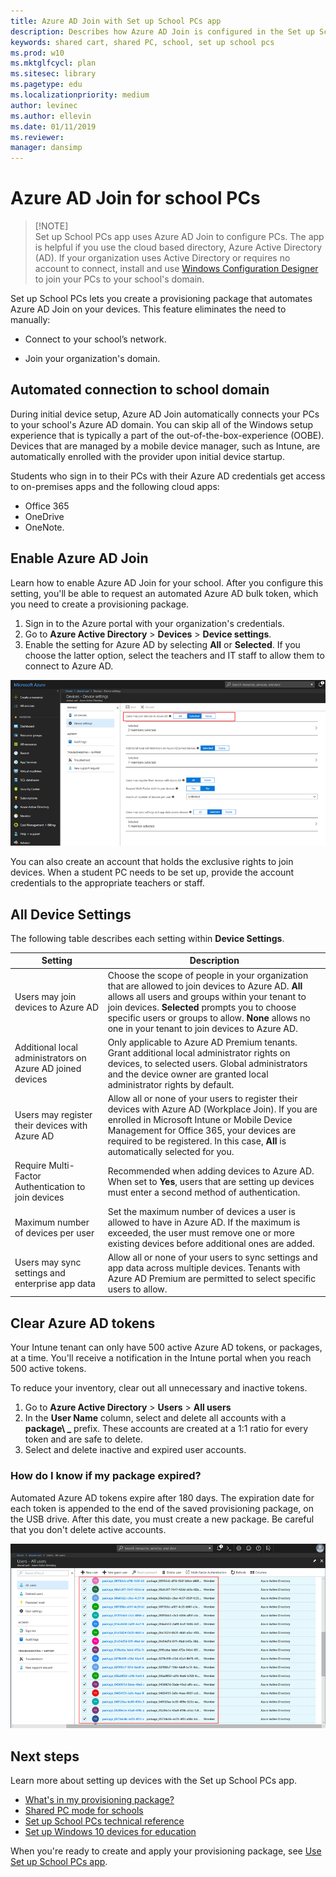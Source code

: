 ```yaml
---  
title: Azure AD Join with Set up School PCs app  
description: Describes how Azure AD Join is configured in the Set up School PCs app.  
keywords: shared cart, shared PC, school, set up school pcs  
ms.prod: w10  
ms.mktglfcycl: plan  
ms.sitesec: library  
ms.pagetype: edu  
ms.localizationpriority: medium  
author: levinec
ms.author: ellevin
ms.date: 01/11/2019
ms.reviewer: 
manager: dansimp
---  
```


# Azure AD Join for school PCs  

>   [!NOTE]  
>   Set up School PCs app uses Azure AD Join to configure PCs. The app is helpful if you use the cloud based directory, Azure Active Directory (AD). If your organization uses Active Directory or requires no account to connect, install and use [Windows Configuration
>   Designer](set-up-students-pcs-to-join-domain.md) to 
>   join your PCs to your school's domain.

Set up School PCs lets you create a provisioning package that automates Azure AD
Join on your devices. This feature eliminates the need to manually:

-   Connect to your school’s network.

-   Join your organization's domain.

## Automated connection to school domain  

During initial device setup, Azure AD Join automatically connects your PCs to your school's Azure AD domain. You can skip all of the Windows setup experience that is typically a part of the out-of-the-box-experience (OOBE). Devices that are managed by a mobile device manager, such as Intune, are automatically enrolled with the provider upon initial device startup.

Students who sign in to their PCs with their Azure AD credentials get access to on-premises apps and the following cloud apps:
* Office 365
* OneDrive 
* OneNote.

## Enable Azure AD Join  

Learn how to enable Azure AD Join for your school. After you configure this setting, you'll be able to request an automated Azure AD bulk token, which you need to create a provisioning package.   

1. Sign in to the Azure portal with your organization's credentials. 
2. Go to **Azure
Active Directory** \> **Devices** \> **Device settings**.  
3. Enable the setting
for Azure AD by selecting **All** or **Selected**. If you choose the latter
option, select the teachers and IT staff to allow them to connect to Azure AD.  

![Select the users you want to let join devices to Azure AD](images/suspc-enable-shared-pc-1807.png)  

You can also create an account that holds the exclusive rights to join devices. When a student PC needs to be set up, provide the account credentials to the appropriate teachers or staff.

## All Device Settings  

The following table describes each setting within **Device Settings**.

| Setting                                                    | Description                                                                                                                                                                                                                                                                                                            |
|------------------------------------------------------------|------------------------------------------------------------------------------------------------------------------------------------------------------------------------------------------------------------------------------------------------------------------------------------------------------------------------|
| Users may join devices to Azure AD                         | Choose the scope of people in your organization that are allowed to join devices to Azure AD. **All** allows all users and groups within your tenant to join devices. **Selected** prompts you to choose specific users or groups to allow. **None** allows no one in your tenant to join devices to Azure AD. |  
| Additional local administrators on Azure AD joined devices | Only applicable to Azure AD Premium tenants. Grant additional local administrator rights on devices, to selected users. Global administrators and the device owner are granted local administrator rights by default.                                                                                                  |
| Users may register their devices with Azure AD             | Allow all or none of your users to register their devices with Azure AD (Workplace Join). If you are enrolled in Microsoft Intune or Mobile Device Management for Office 365, your devices are required to be registered. In this case, **All** is automatically selected for you.                                     |
| Require Multi-Factor Authentication to join devices                  | Recommended when adding devices to Azure AD. When set to **Yes**, users that are setting up devices must enter a second method of authentication.                                                                                                             |
| Maximum number of devices per user                         | Set the maximum number of devices a user is allowed to have in Azure AD. If the maximum is exceeded, the user must remove one or more existing devices before additional ones are added.                                                                                                                               |
| Users may sync settings and enterprise app data            | Allow all or none of your users to sync settings and app data across multiple devices. Tenants with Azure AD Premium are permitted to select specific users to allow.                                                                                                                                                  |

## Clear Azure AD tokens  

Your Intune tenant can only have 500 active Azure AD tokens, or packages, at a time. You'll receive a notification in the Intune portal when you reach 500 active tokens.

To reduce your inventory, clear out all unnecessary and inactive tokens.
1. Go to **Azure Active Directory** \> **Users** \> **All users**  
2. In the **User Name** column, select and delete all accounts with a **package\ _**
prefix. These accounts are created at a 1:1 ratio for every token and are safe
to delete.   
3. Select and delete inactive and expired user accounts. 

### How do I know if my package expired?
Automated Azure AD tokens expire after 180 days. The expiration date for each token is appended to the end of the saved provisioning package, on the USB drive. After this date, you must create a new package. Be careful that you don't delete active accounts.  

![Screenshot of the Azure portal, Azure Active Directory, All Users page. Highlights all accounts that start with the prefix package_ and can be deleted.](images/suspc-admin-token-delete-1807.png)  

## Next steps    
Learn more about setting up devices with the Set up School PCs app.  
* [What's in my provisioning package?](set-up-school-pcs-provisioning-package.md)
* [Shared PC mode for schools](set-up-school-pcs-shared-pc-mode.md)
* [Set up School PCs technical reference](set-up-school-pcs-technical.md)
* [Set up Windows 10 devices for education](set-up-windows-10.md) 

When you're ready to create and apply your provisioning package, see [Use Set up School PCs app](use-set-up-school-pcs-app.md).





